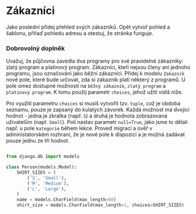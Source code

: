 # Zákazníci

Jako poslední přidej přehled svých zákazníků. Opět vytvoř pohled a šablonu, přiřaď pohledu adresu a otestuj, že stránka funguje.

### Dobrovolný doplněk

Uvažuj, že půjčovna zavedla dva programy pro své pravidelné zákazníky: zlatý program a platinový program. Zákazníci, kteří nejsou členy ani jednoho programu, jsou označováni jako běžní zákazníci. Přidej k modelu `Zakaznik` nové pole, které bude určovat, zda si zákazník platí některý z programů. U pole omez dostupné možnosti na `běžný zákazník`, `zlatý program` a `platinový program`. K tomu použij parametr `choices`, jehož užití vidíš níže. 

Pro využití parametru `choices` si musíš vytvořit tzv. `tuple`, což je obdoba seznamu, pouze je zapsaný do kulatých závorek. Každá možnost má dvojici hodnot - jedna je zkratka (např. `S`) a druhá je hodnota zobrazovaná uživatelům (např. `Small`). Poli nastav parametr `null=True`, jako jsme to dělali např. u pole `kategorie` během lekce. Proveď migraci a ověř v administátorském rozhraní, že je nové pole k dispozici a je možná zadávat pouze jednu ze tří hodnot.

```python

from django.db import models

class Person(models.Model):
    SHIRT_SIZES = (
        ('S', 'Small'),
        ('M', 'Medium'),
        ('L', 'Large'),
    )
    name = models.CharField(max_length=60)
    shirt_size = models.CharField(max_length=1, choices=SHIRT_SIZES)
```
